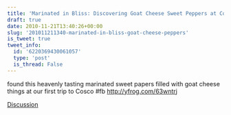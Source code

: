 ```yaml
---
title: 'Marinated in Bliss: Discovering Goat Cheese Sweet Peppers at Costco'
draft: true
date: 2010-11-21T13:40:26+00:00
slug: '201011211340-marinated-in-bliss-goat-cheese-peppers'
is_tweet: true
tweet_info:
  id: '6220369430061057'
  type: 'post'
  is_thread: False
---
```




found this heavenly tasting marinated sweet papers filled with goat cheese things at our first trip to Cosco #fb http://yfrog.com/63wntrj

[Discussion](https://x.com/sytelus/status/6220369430061057)
